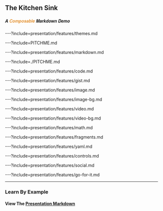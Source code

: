 ## The Kitchen Sink

##### <span style="font-family:Helvetica Neue; font-weight:bold">A <span style="color:#e49436">Composable</span> Markdown Demo</span>

---?include=presentation/features/themes.md

---?include=PITCHME.md

---?include=presentation/features/markdown.md

---?include=./PITCHME.md

---?include=presentation/features/code.md

---?include=presentation/features/gist.md

---?include=presentation/features/image.md

---?include=presentation/features/image-bg.md

---?include=presentation/features/video.md

---?include=presentation/features/video-bg.md

---?include=presentation/features/math.md

---?include=presentation/features/fragments.md

---?include=presentation/features/yaml.md

---?include=presentation/features/controls.md

---?include=presentation/features/social.md

---?include=presentation/features/go-for-it.md

---

### Learn By Example

#### View The <a target="_blank" href="https://github.com/gitpitch/feature-demo/blob/composable-markdown/PITCHME.md">Presentation Markdown</a>

